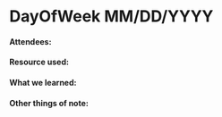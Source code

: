 # DayOfWeek MM/DD/YYYY

#### Attendees:
#### Resource used:

#### What we learned:

#### Other things of note:
